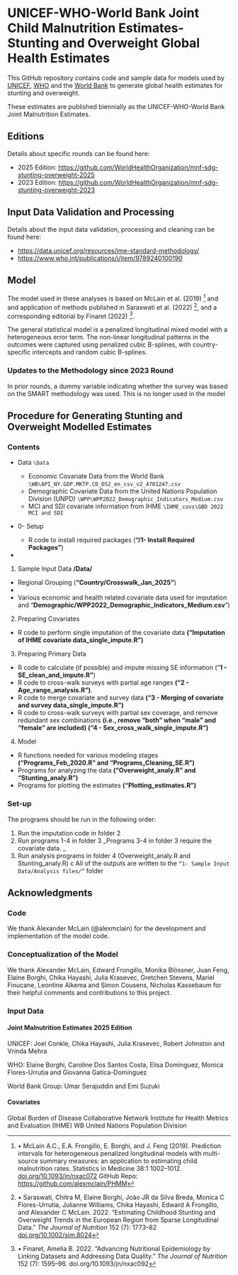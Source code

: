 # UNICEF-WHO-World Bank Joint Child Malnutrition Estimates- Stunting and Overweight Global Health Estimates
This GitHub repository contains code and sample data for models used by [UNICEF](https://data.unicef.org/resources/jme), [WHO](https://www.who.int/teams/nutrition-and-food-safety/monitoring-nutritional-status-and-food-safety-and-events/joint-child-malnutrition-estimates) and the [World Bank](https://datatopics.worldbank.org/child-malnutrition/) to generate global health estimates for stunting and overweight. 

These estimates are published biennially as the UNICEF-WHO-World Bank Joint Malnutrition Estimates. 

## Editions
Details about specific rounds can be found here:
- 2025 Edition: https://github.com/WorldHealthOrganization/mnf-sdg-stunting-overweight-2025
- 2023 Edition: https://github.com/WorldHealthOrganization/mnf-sdg-stunting-overweight-2023

## Input Data Validation and Processing
Details about the input data validation, processing and cleaning can be found here: 
- https://data.unicef.org/resources/jme-standard-methodology/
- https://www.who.int/publications/i/item/9789240100190

## Model
The model used in these analyses is based on McLain et al. (2019) [^1]  and and application of methods published in Saraswati et al. (2022) [^2], and a corresponding editorial by Finaret (2022) [^3].

The general statistical model is a penalized longitudinal mixed model with a heterogeneous error term. 
The non-linear longitudinal patterns in the outcomes were captured using penalized cubic B-splines, with country-specific intercepts and random cubic B-splines. 

### Updates to the Methodology since 2023 Round
In prior rounds, a dummy variable indicating whether the survey was based on the SMART methodology was used. This is no longer used in the model

## Procedure for Generating Stunting and Overweight Modelled Estimates

### Contents

+ Data  `\Data`
  - Economic Covariate Data from the World Bank `\WB\API_NY.GDP.MKTP.CD_DS2_en_csv_v2_4701247.csv`
  - Demographic Covariate Data from the United Nations Population Division (UNPD) `\WPP\WPP2022_Demographic_Indicators_Medium.csv`
  - MCI and SDI covariate information from IHME `\IHME_covs\GBD 2022 MCI and SDI`

+ 0- Setup
  - R code to install required packages (**“/1- Install Required Packages”**)

+ 
1. Sample Input Data **/Data/**
  - Regional Grouping (**“Country/Crosswalk_Jan_2025”**)
  - 
  - Various economic and health related covariate data used for imputation
  and “**Demographic/WPP2022_Demographic_Indicators_Medium.csv**”)


2. Preparing Covariates
  -  R code to perform single imputation of the covariate data
 **(“Imputation of IHME covariate data_single_impute.R”)**


3.  Preparing Primary Data
  - R code to calculate (if possible) and impute missing SE information (“**1 - SE_clean_and_impute.R”**)
  - R code to cross-walk surveys with partial age ranges **(“2 - Age_range_analysis.R”)**.
  - R code to merge covariate and survey data **(“3 - Merging of covariate and survey data_single_impute.R”)**
  - R code to cross-walk surveys with partial sex coverage, and remove redundant sex combinations **(i.e., remove “both” when “male” and “female” are included) (“4 - Sex_cross_walk_single_impute.R”)**


4. Model
  - R functions needed for various modeling stages **(“Programs_Feb_2020.R” and “Programs_Cleaning_SE.R”)**
  - Programs for analyzing the data **(“Overweight_analy.R” and “Stunting_analy.R”)**
  - Programs for plotting the estimates **(“Plotting_estimates.R”)**


### Set-up
The programs should be run in the following order:
1. Run the imputation code in folder 2
2. Run programs 1-4 in folder 3
   _Programs 3-4 in folder 3 require the covariate data. _
3. Run analysis programs in folder 4 (Overweight_analy.R and Stunting_analy.R) c
All of the outputs are written to the ```“1- Sample Input Data/Analysis files/”``` folder

## Acknowledgments

### Code
We thank Alexander McLain (@alexmclain) for the development and implementation of the model code.

### Conceptualization of the Model
We thank Alexander McLain, Edward Frongillo, Monika Blössner, Juan Feng, Elaine Borghi, Chika Hayashi, Julia Krasevec, Gretchen Stevens, Mariel Finucane, Leontine Alkema and Simon Cousens, Nicholas Kassebaum for their helpful comments and contributions to this project. 

### Input Data
#### Joint Malnutrition Estimates 2025 Edition
UNICEF: Joel Conkle, Chika Hayashi, Julia Krasevec, Robert Johnston and Vrinda Mehra

WHO: Elaine Borghi, Caroline Dos Santos Costa, Elisa Dominguez, Monica Flores-Urrutia and Giovanna Gatica-Domínguez

World Bank Group: Umar Serajuddin and Emi Suzuki

#### Covariates
Global Burden of Disease Collaborative Network Institute for Health Metrics and Evaluation (IHME)
WB
United Nations Population Division

[^1]: •	McLain A.C., E.A. Frongillo, E. Borghi, and J. Feng (2019). Prediction intervals for heterogeneous penalized longitudinal models with multi-source summary measures: an application to estimating child malnutrition rates. Statistics in Medicine 38:1 1002–1012. <a href="https://doi.org/10.1093/jn/nxac072">doi.org/10.1093/jn/nxac072</a> GitHub Repo: https://github.com/alexmclain/PHMM
[^2]: •	Saraswati, Chitra M, Elaine Borghi, João JR da Silva Breda, Monica C Flores-Urrutia, Julianne Williams, Chika Hayashi, Edward A Frongillo, and Alexander C McLain. 2022. “Estimating Childhood Stunting and Overweight Trends in the European Region from Sparse Longitudinal Data.” *The Journal of Nutrition* 152 (7): 1773–82 <a href="https://doi.org/10.1002/sim.8024">doi.org/10.1002/sim.8024</a>
[^3]: •	Finaret, Amelia B. 2022. “Advancing Nutritional Epidemiology by Linking Datasets and Addressing Data Quality.” *The Journal of Nutrition* 152 (7): 1595–96. <a  ref="https://doi.org/10.1093/jn/nxac092">doi.org/10.1093/jn/nxac092</a>


